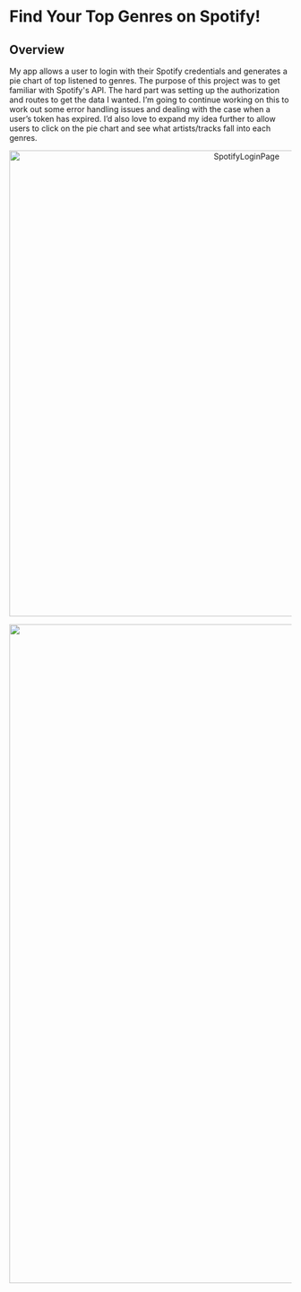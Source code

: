 # Find Your Top Genres on Spotify!

## Overview
My app allows a user to login with their Spotify credentials and generates a pie chart of top listened to genres. The purpose of this project was to get familiar with Spotify's API. The hard part was setting up the authorization and routes to get the data I wanted. I’m going to continue working on this to work out some error handling issues and dealing with the case when a user’s token has expired. I’d also love to expand my idea further to allow users to click on the pie chart and see what artists/tracks fall into each genres. 


<p align="center"><img width="831" alt="SpotifyLoginPage" src="https://user-images.githubusercontent.com/94179519/156004661-b19e600d-d9ee-496d-8768-8e77cd2a4e8d.png"></p>
<p align="center"><img width="1175" alt="SpotifyAppPic" src="https://user-images.githubusercontent.com/94179519/156004672-42702bd8-c84b-4f01-bce0-fe5d78dad3e6.png"></p>
